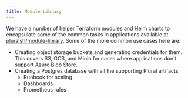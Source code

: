 ```yaml
---
title: Module Library
---
```


We have a number of helper Terraform modules and Helm charts to encapsulate some of the common tasks in applications available at [pluralsh/module-library](https://github.com/pluralsh/module-library). Some of the more common use cases here are:

* Creating object storage buckets and generating credentials for them. This covers S3, GCS, and Minio for cases where applications don't support Azure Blob Store.&#x20;
* Creating a Postgres database with all the supporting Plural artifacts
  * Runbook for scaling
  * Dashboards
  * Prometheus rules
